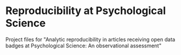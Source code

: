 # Reproducibility at Psychological Science
 Project files for "Analytic reproducibility in articles receiving open data badges at Psychological Science: An observational assessment"
